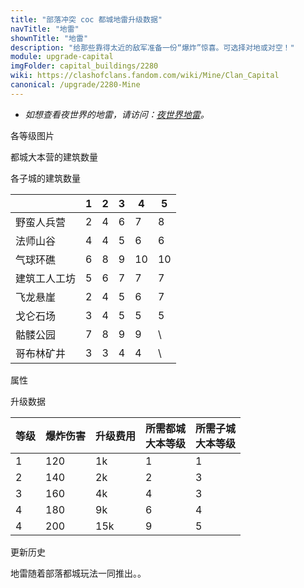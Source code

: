 ```yaml
---
title: "部落冲突 coc 都城地雷升级数据"
navTitle: "地雷"
shownTitle: "地雷"
description: "给那些靠得太近的敌军准备一份“爆炸”惊喜。可选择对地或对空！"
module: upgrade-capital
imgFolder: capital_buildings/2280
wiki: https://clashofclans.fandom.com/wiki/Mine/Clan_Capital
canonical: /upgrade/2280-Mine
---
```


- *如想查看夜世界的地雷，请访问：[夜世界地雷](/upgrade/1182-Mine)。*

<UnitInfo :folder="$frontmatter.imgFolder" imgSrc="Mine5.png" :imgAlt="$frontmatter.navTitle" :description="$frontmatter.description" :isSmallImg="true" />

<SmallTitle>各等级图片</SmallTitle>

<Panel>
    <UnitImgGroup title="地面模式" :folder="$frontmatter.imgFolder">
        <UnitImg imgTitle="废墟" imgSrc="Small_Trap_Ruin.png" />
        <UnitImg imgTitle="1 级" imgSrc="Mine1.png" />
        <UnitImg imgTitle="2 级" imgSrc="Mine2.png" />
        <UnitImg imgTitle="3 级" imgSrc="Mine3.png" />
        <UnitImg imgTitle="4 级" imgSrc="Mine4.png" />
        <UnitImg imgTitle="5 级" imgSrc="Mine5.png" />
    </UnitImgGroup>
    <UnitImgGroup title="空中模式" :folder="$frontmatter.imgFolder">
        <UnitImg imgTitle="1 级" imgSrc="Mine1_Air.png" />
        <UnitImg imgTitle="2 级" imgSrc="Mine2_Air.png" />
        <UnitImg imgTitle="3 级" imgSrc="Mine3_Air.png" />
        <UnitImg imgTitle="4 级" imgSrc="Mine4_Air.png" />
        <UnitImg imgTitle="5 级" imgSrc="Mine5_Air.png" />
    </UnitImgGroup>
</Panel>

<SmallTitle>都城大本营的建筑数量</SmallTitle>

<BuildingNum>
    <BuildingNumRow title="大本等级" num="1, 2, 3, 4 - 10" />
    <BuildingNumRow title="建筑数量" num="2, 4, 6,      8" />
</BuildingNum>

<SmallTitle>各子城的建筑数量</SmallTitle>

<DistrictTable>

|             |   1   |   2   |   3   |   4   |   5   |
|     ---     |  ---  |  ---  |  ---  |  ---  |  ---  |
|  野蛮人兵营  |   2   |   4   |   6   |   7   |   8   |
|   法师山谷   |   4   |   4   |   5   |   6   |   6   |
|   气球环礁   |   6   |   8   |   9   |  10   |   10  |
| 建筑工人工坊 |   5   |   6   |   7   |   7   |   7   |
|   飞龙悬崖   |   2   |   4   |   5   |   6   |   7   |
|   戈仑石场   |   3   |   4   |   5   |   5   |   5   |
|   骷髅公园   |   7   |   8   |   9   |   9   |   \   |
|  哥布林矿井  |   3   |   3   |   4   |   4   |   \   |

</DistrictTable>

<SmallTitle>属性</SmallTitle>

<UnitProperties>
    <UnitProperty pKey="占地面积" pValue="1×1" />
    <UnitProperty pKey="伤害类型" pValue="范围伤害" />
    <UnitProperty pKey="伤害目标" pValue="可调对地和对空" />
    <UnitProperty pKey="触发距离" pValue="1.5 格" />
    <UnitProperty pKey="爆炸半径" pValue="3 格" />
</UnitProperties>

<SmallTitle>升级数据</SmallTitle>

<script setup>
const tableExtraInfo = [
    {
        "column": 2,
        "type": "cost",
        "icon": "Gold3",
        "noGoldPass": true
    }
];
</script>

<UnitTable :tableExtraInfo="tableExtraInfo">

| 等级 | 爆炸伤害 | 升级费用 |所需都城<br>大本等级|所需子城<br>大本等级|
| ---- |   ---   |   ---   |        ---        |        ---       |
|   1  |   120   |    1k   |         1         |         1        |
|   2  |   140   |    2k   |         2         |         3        |
|   3  |   160   |    4k   |         4         |         3        |
|   4  |   180   |    9k   |         6         |         4        |
|   4  |   200   |   15k   |         9         |         5        |
</UnitTable>

<SmallTitle>更新历史</SmallTitle>

<Timeline>
    <TimelineItem date="2022/05/02">
        <TimelineRow>地雷随着部落都城玩法一同推出。。</TimelineRow>
    </TimelineItem>
    <TimelineItem :historyBottom="true" />
</Timeline>
